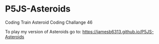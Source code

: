 # P5JS-Asteroids
Coding Train Asteroid Coding Challange 46

To play my version of Asteroids go to:
https://jamesb6313.github.io/P5JS-Asteroids
